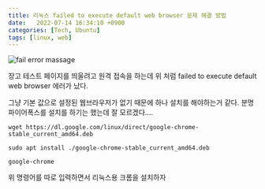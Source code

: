 ```yaml
---
title: 리눅스 failed to execute default web browser 문제 해결 방법
date:   2022-07-14 16:34:10 +0900
categories: [Tech, Ubuntu]
tags: [linux, web]
---
```


![fail error massage](https://user-images.githubusercontent.com/85277660/210773175-c9c2f736-8407-4558-9b44-38f59a378462.png)

장고 테스트 페이지를 띄울려고 원격 접속을 하는데 위 처럼 failed to execute default web browser 에러가 났다.

그냥 기본 값으로 설정된 웹브라우저가 없기 때문에 하나 설치를 해야하는거 같다. 분명 파이어폭스를 설치를 하기는 했는데 잘 모르겠다....

```
wget https://dl.google.com/linux/direct/google-chrome-stable_current_amd64.deb

sudo apt install ./google-chrome-stable_current_amd64.deb

google-chrome
```
위 명령어를 따로 입력하면서 리눅스용 크롬을 설치하자